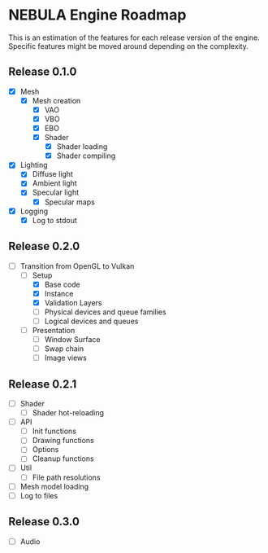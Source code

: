# NEBULA Engine Roadmap

This is an estimation of the features for each release version of the engine. Specific features might be moved around depending on the complexity.

## Release 0.1.0

- [x] Mesh
  - [x] Mesh creation
    - [x] VAO
    - [x] VBO
    - [x] EBO
    - [x] Shader
      - [x] Shader loading
      - [x] Shader compiling
- [x] Lighting
  - [x] Diffuse light
  - [x] Ambient light
  - [x] Specular light
    - [x] Specular maps
- [x] Logging
  - [x] Log to stdout

## Release 0.2.0

- [ ] Transition from OpenGL to Vulkan
  - [ ] Setup
    - [X] Base code
    - [X] Instance
    - [X] Validation Layers
    - [ ] Physical devices and queue families
    - [ ] Logical devices and queues
  - [ ] Presentation
    - [ ] Window Surface
    - [ ] Swap chain
    - [ ] Image views

## Release 0.2.1

- [ ] Shader
  - [ ] Shader hot-reloading
- [ ] API
  - [ ] Init functions
  - [ ] Drawing functions
  - [ ] Options
  - [ ] Cleanup functions
- [ ] Util
  - [ ] File path resolutions
- [ ] Mesh model loading
- [ ] Log to files

## Release 0.3.0

- [ ] Audio

